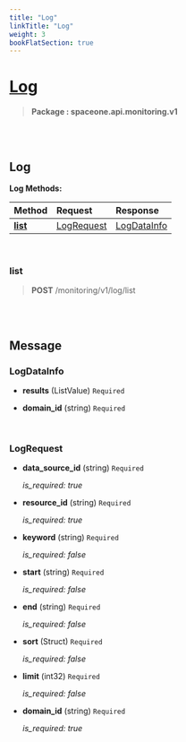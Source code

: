 ```yaml
---
title: "Log"
linkTitle: "Log"
weight: 3
bookFlatSection: true
---
```

# [Log](#Log)



>  **Package : spaceone.api.monitoring.v1**

<br>
<br>

## Log





**Log Methods:**


| Method | Request | Response |
| :----- | :-------- | :-------- |
| [**list**](./Log#list) | [LogRequest](Log#logrequest) | [LogDataInfo](./Log#logdatainfo) |



    
<br>

### list





> **POST** /monitoring/v1/log/list
>






    


<br>
<br>

## Message



### LogDataInfo
* **results** (ListValue)  `Required` 

    
* **domain_id** (string)  `Required` 

    <br>

### LogRequest
* **data_source_id** (string)  `Required` 

  *is_required: true*

    
* **resource_id** (string)  `Required` 

  *is_required: true*

    
* **keyword** (string)  `Required` 

  *is_required: false*

    
* **start** (string)  `Required` 

  *is_required: false*

    
* **end** (string)  `Required` 

  *is_required: false*

    
* **sort** (Struct)  `Required` 

  *is_required: false*

    
* **limit** (int32)  `Required` 

  *is_required: false*

    
* **domain_id** (string)  `Required` 

  *is_required: true*

    <br>
